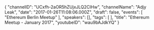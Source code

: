 {
    "channelID": "UCxfh-2aOR5hZUjxJLQ2CIHw",
    "channelName": "Adjy Leak",
    "date": "2017-01-26T11:08:06.000Z",
    "draft": false,
    "events": [
        "Ethereum Berlin Meetup"
    ],
    "speakers": [],
    "tags": [
    ],
    "title": "Ethereum Meetup - January 2017",
    "youtubeID": "wau9bAJdkYQ"
}
